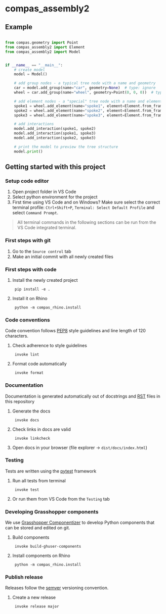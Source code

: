 # compas_assembly2

## Example



```python

from compas.geometry import Point
from compas_assembly2 import Element
from compas_assembly2 import Model


if __name__ == "__main__":
    # create model
    model = Model()

    # add group nodes - a typical tree node with a name and geometry
    car = model.add_group(name="car", geometry=None)  # type: ignore
    wheel = car.add_group(name="wheel", geometry=Point(0, 0, 0))  # type: ignore

    # add element nodes - a "special" tree node with a name and element
    spoke1 = wheel.add_element(name="spoke1", element=Element.from_frame(1, 10, 1))  # type: ignore
    spoke2 = wheel.add_element(name="spoke2", element=Element.from_frame(5, 10, 1))  # type: ignore
    spoke3 = wheel.add_element(name="spoke3", element=Element.from_frame(10, 10, 1))  # type: ignore

    # add interactions
    model.add_interaction(spoke1, spoke2)
    model.add_interaction(spoke1, spoke3)
    model.add_interaction(spoke2, spoke3)

    # print the model to preview the tree structure
    model.print()

```

## Getting started with this project

### Setup code editor

1. Open project folder in VS Code
2. Select python environment for the project
3. First time using VS Code and on Windows? Make sure select the correct terminal profile: `Ctrl+Shift+P`, `Terminal: Select Default Profile` and select `Command Prompt`.

> All terminal commands in the following sections can be run from the VS Code integrated terminal. 


### First steps with git

1. Go to the `Source control` tab
2. Make an initial commit with all newly created files


### First steps with code

1. Install the newly created project 

        pip install -e .

2. Install it on Rhino

        python -m compas_rhino.install


### Code conventions

Code convention follows [PEP8](https://pep8.org/) style guidelines and line length of 120 characters.

1. Check adherence to style guidelines

        invoke lint

2. Format code automatically

        invoke format


### Documentation

Documentation is generated automatically out of docstrings and [RST](https://www.sphinx-doc.org/en/master/usage/restructuredtext/basics.html) files in this repository

1. Generate the docs

        invoke docs

2. Check links in docs are valid

        invoke linkcheck

3. Open docs in your browser (file explorer -> `dist/docs/index.html`)


### Testing

Tests are written using the [pytest](https://docs.pytest.org/) framework

1. Run all tests from terminal

        invoke test

2. Or run them from VS Code from the `Testing` tab


### Developing Grasshopper components

We use [Grasshopper Componentizer](https://github.com/compas-dev/compas-actions.ghpython_components) to develop Python components that can be stored and edited on git.

1. Build components

        invoke build-ghuser-components

2. Install components on Rhino

        python -m compas_rhino.install


### Publish release

Releases follow the [semver](https://semver.org/spec/v2.0.0.html) versioning convention.

1. Create a new release

        invoke release major
